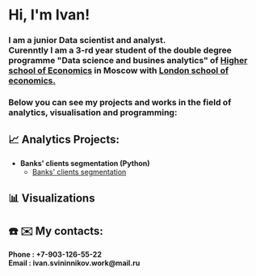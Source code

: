 <h1>Hi, I'm Ivan! </h1>
<h3>I am a junior Data scientist and analyst. <br> Curenntly I am a 3-rd year student of the double degree programme "Data science and busines analytics" of <ins>Higher school of Economics</ins> in Moscow with <ins>London school of economics.</ins></h3>
<h3>Below you can see my projects and works in the field of analytics, visualisation and programming:</h3>

<h2>📈 Analytics Projects:</h2>

- <b>Banks' clients segmentation (Python)</b>
  - [Banks' clients segmentation](https://github.com/Ivan040602/Banks_clients_segmentation)

<h2>📊 Visualizations</h2>


<h2> ☎️ ✉️ My contacts:</h2>
<b> Phone : +7-903-126-55-22 <br /> Email : ivan.svininnikov.work@mail.ru </b>

